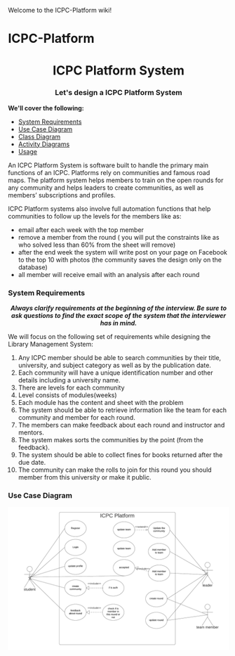 Welcome to the ICPC-Platform wiki!
# ICPC-Platform
<h1 align="center">ICPC Platform System</h1>
<h3 align="center">Let's design a ICPC Platform System</h3>

**We'll cover the following:**

* [System Requirements](#system-requirements)
* [Use Case Diagram](#use-case-diagram)
* [Class Diagram](#class-diagram)
* [Activity Diagrams](#activity-diagrams)
* [Usage](#code)

An ICPC Platform System is software built to handle the primary main functions of an ICPC. Platforms rely on communities and famous road maps. The platform system helps members to train on the open rounds for any community and helps leaders to create communities, as well as members’ subscriptions and profiles.

ICPC Platform systems also involve full automation functions that help communities to follow up the levels for the members like as:
- email after each week with the top member 
- remove a member from the round ( you will put the constraints like as who solved less than 60% from the sheet will remove)
- after the end week the system will write post on your page on Facebook to the top 10 with photos (the community saves the design only on the database)
- all member will receive email with an analysis after each round 


### System Requirements

<p align="center">
    <b>
        <i>
            Always clarify requirements at the beginning of the interview. Be sure to ask questions to find the exact scope of the system that the interviewer has in mind.
        </i>
    </b>
</p>

We will focus on the following set of requirements while designing the Library Management System:

1. Any ICPC member should be able to search communities by their title, university, and subject category as well as by the publication date.
2. Each community will have a unique identification number and other details including a university name.
3. There are levels for each community 
4. Level consists of modules(weeks)
5. Each module has the content and sheet with the problem
6. The system should be able to retrieve information like the team for each community and member for each round.
7. The members can make feedback about each round and instructor and mentors.
8. The system makes sorts the communities by the point (from the feedback).
9. The system should be able to collect fines for books returned after the due date.
10. The community can make the rolls to join for this round you should member from this university or make it public.

### Use Case Diagram
<img src="system_design/images/Use case diagram(1).png">
